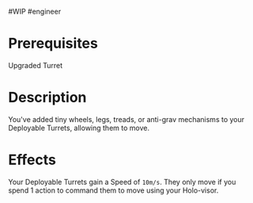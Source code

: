 #WIP #engineer 

# Prerequisites

Upgraded Turret

# Description

You've added tiny wheels, legs, treads, or anti-grav mechanisms to your Deployable Turrets, allowing them to move.

# Effects

Your Deployable Turrets gain a Speed of `10m/s`. They only move if you spend 1 action to command them to move using your Holo-visor.
